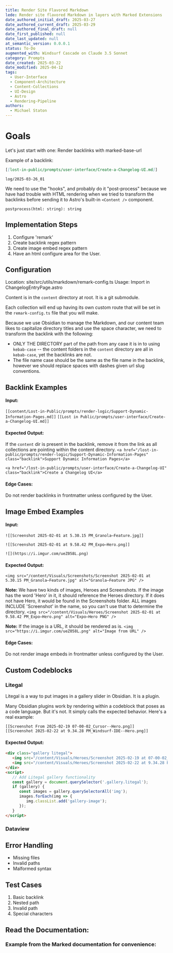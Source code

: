 ```yaml
---
title: Render Site Flavored Markdown
lede: Render site flavored Markdown in layers with Marked Extensions
date_authored_initial_draft: 2025-03-27
date_authored_current_draft: 2025-03-29
date_authored_final_draft: null
date_first_published: null
date_last_updated: null
at_semantic_version: 0.0.0.1
status: To-Do
augmented_with: Windsurf Cascade on Claude 3.5 Sonnet
category: Prompts
date_created: 2025-03-22
date_modified: 2025-04-12
tags:
  - User-Interface
  - Component-Architecture
  - Content-Collections
  - UI-Design
  - Astro
  - Rendering-Pipeline
authors:
  - Michael Staton
---
```


# Goals

Let's just start with one: 
Render backlinks with marked-base-url

Example of a backlink:
```markdown   
[[lost-in-public/prompts/user-interface/Create-a-Changelog-UI.md]]
```

`log/2025-03-26_01`

We need to use the "hooks", and probably do it "post-process" because we have had trouble with HTML rendering when we tried to transform the backlinks before sending it to Astro's built-in `<Content />` component.

`postprocess(html: string): string`

## Implementation Steps
1. Configure 'remark'
2. Create backlink regex pattern
3. Create image embed regex pattern
4. Have an html configure area for the User. 

## Configuration
Location: site/src/utils/markdown/remark-config.ts
Usage: Import in ChangelogEntryPage.astro

Content is in the `content` directory at root. It is a git submodule.

Each collection will end up having its own custom route that will be set in the `remark-config.ts` file that you will make.

Because we use Obsidian to manage the Markdown, and our content team likes to capitalize directory titles and use the space character, we need to transform the backlink with the following:
- ONLY THE DIRECTORY part of the path from any case it is in to using `kebab-case` -- the content folders in the `content` directory are all in `kebab-case`, yet the backlinks are not. 
- The file name case should be the same as the file name in the backlink, however we should replace spaces with dashes given url slug conventions. 

## Backlink Examples
#### Input:

`[[content/Lost-in-Public/prompts/render-logic/Support-Dynamic-Information-Pages.md]]`
`[[Lost in Public/prompts/user-interface/Create-a-Changelog-UI.md]]`

#### Expected Output:
If the `content` dir is present in the backlink, remove it from the link as all collections are pointing within the content directory.
`<a href="/lost-in-public/prompts/render-logic/Support-Dynamic-Information-Pages" class="backlink">Support Dynamic Information Pages</a>`

`<a href="/lost-in-public/prompts/user-interface/Create-a-Changelog-UI" class="backlink">Create a Changelog UI</a>`

#### Edge Cases:
Do not render backlinks in frontmatter unless configured by the User. 


## Image Embed Examples
#### Input:
 `![[Screenshot 2025-02-01 at 5.30.15 PM_Granola—Feature.jpg]]`

 `![[Screenshot 2025-02-01 at 9.58.42 PM_Expo—Hero.png]]`

 `![](https://i.imgur.com/ueZ058L.png)`

#### Expected Output:
`<img src="/content/Visuals/Screenshots/Screenshot 2025-02-01 at 5.30.15 PM_Granola—Feature.jpg" alt="Granola—Feature JPG" />`

**Note:** We have two kinds of images, Heroes and Screenshots.  If the image has the word 'Hero' in it, it should reference the Heroes directory.  If it does not have Hero, it would be found in the Screenshots folder.  ALL images INCLUDE 'Screenshot' in the name, so you can't use that to determine the directory. 
`<img src="/content/Visuals/Heroes/Screenshot 2025-02-01 at 9.58.42 PM_Expo—Hero.png" alt="Expo—Hero PNG" />`

**Note:** If the image is a URL, it should be rendered as is.
`<img src="https://i.imgur.com/ueZ058L.png" alt="Image from URL" />`

#### Edge Cases:
Do not render image embeds in frontmatter unless configured by the User. 

## Custom Codeblocks

### Litegal
Litegal is a way to put images in a gallery slider in Obsidian.  It is a plugin.  

Many Obsidian plugins work by rendering within a codeblock that poses as a code language. But it's not. It simply calls the expected behavior.  Here's a real example:

``` litegal
[[Screenshot From 2025-02-19 07-00-02_Cursor--Hero.png]]
[[Screenshot 2025-02-22 at 9.34.28 PM_Windsurf-IDE--Hero.png]]
```

#### Expected Output:
```html
<div class="gallery litegal">
   <img src="/content/Visuals/Heroes/Screenshot 2025-02-19 at 07-00-02_Cursor--Hero.png" alt="Cursor Hero PNG" />
   <img src="/content/Visuals/Heroes/Screenshot 2025-02-22 at 9.34.28 PM_Windsurf-IDE--Hero.png" alt="Windsurf-IDE Hero PNG" />
</div>
<script> 
   // Add Litegal gallery functionality
   const gallery = document.querySelector('.gallery.litegal');
   if (gallery) {
      const images = gallery.querySelectorAll('img');
      images.forEach(img => {
         img.classList.add('gallery-image');
      });
   }
</script>   
```

### Dataview

## Error Handling
- Missing files
- Invalid paths
- Malformed syntax

## Test Cases
1. Basic backlink
2. Nested path
3. Invalid path
4. Special characters

## Read the Documentation:


### Example from the Marked documentation for convenience: